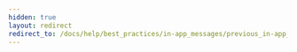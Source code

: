 ```yaml
---
hidden: true
layout: redirect
redirect_to: /docs/help/best_practices/in-app_messages/previous_in-app_message_generations/#web
---
```

